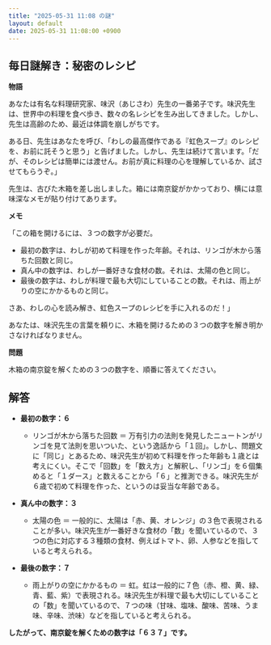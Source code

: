 ```yaml
---
title: "2025-05-31 11:08 の謎"
layout: default
date: 2025-05-31 11:08:00 +0900
---
```

## 毎日謎解き：秘密のレシピ

**物語**

あなたは有名な料理研究家、味沢（あじさわ）先生の一番弟子です。味沢先生は、世界中の料理を食べ歩き、数々の名レシピを生み出してきました。しかし、先生は高齢のため、最近は体調を崩しがちです。

ある日、先生はあなたを呼び、「わしの最高傑作である『虹色スープ』のレシピを、お前に託そうと思う」と告げました。しかし、先生は続けて言います。「だが、そのレシピは簡単には渡せん。お前が真に料理の心を理解しているか、試させてもらうぞ。」

先生は、古びた木箱を差し出しました。箱には南京錠がかかっており、横には意味深なメモが貼り付けてあります。

**メモ**

「この箱を開けるには、３つの数字が必要だ。

*   最初の数字は、わしが初めて料理を作った年齢。それは、リンゴが木から落ちた回数と同じ。
*   真ん中の数字は、わしが一番好きな食材の数。それは、太陽の色と同じ。
*   最後の数字は、わしが料理で最も大切にしていることの数。それは、雨上がりの空にかかるものと同じ。

さあ、わしの心を読み解き、虹色スープのレシピを手に入れるのだ！」

あなたは、味沢先生の言葉を頼りに、木箱を開けるための３つの数字を解き明かさなければなりません。

**問題**

木箱の南京錠を解くための３つの数字を、順番に答えてください。

## 解答

*   **最初の数字：６**
    *   リンゴが木から落ちた回数 ＝ 万有引力の法則を発見したニュートンがリンゴを見て法則を思いついた、という逸話から「１回」。しかし、問題文に「同じ」とあるため、味沢先生が初めて料理を作った年齢も１歳とは考えにくい。そこで「回数」を「数え方」と解釈し、「リンゴ」を６個集めると「１ダース」と数えることから「６」と推測できる。味沢先生が６歳で初めて料理を作った、というのは妥当な年齢である。

*   **真ん中の数字：３**
    *   太陽の色 ＝ 一般的に、太陽は「赤、黄、オレンジ」の３色で表現されることが多い。味沢先生が一番好きな食材の「数」を聞いているので、３つの色に対応する３種類の食材、例えばトマト、卵、人参などを指していると考えられる。

*   **最後の数字：７**
    *   雨上がりの空にかかるもの ＝ 虹。虹は一般的に７色（赤、橙、黄、緑、青、藍、紫）で表現される。味沢先生が料理で最も大切にしていることの「数」を聞いているので、７つの味（甘味、塩味、酸味、苦味、うま味、辛味、渋味）などを指していると考えられる。

**したがって、南京錠を解くための数字は「６３７」です。**

